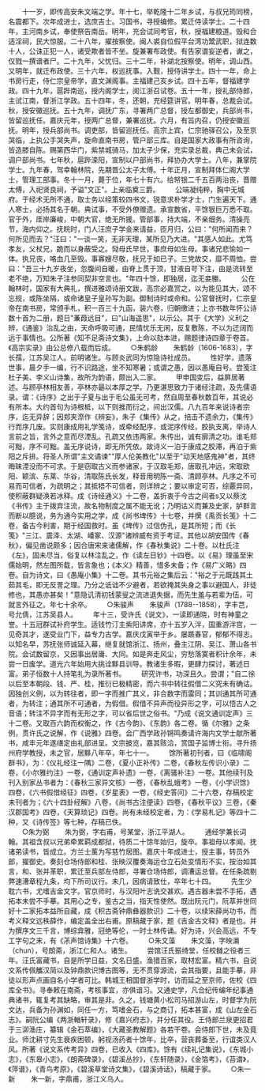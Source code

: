 <!-- { "loadSidebar": true } -->
　　十一岁，即传高安朱文端之学。年十七，举乾隆十二年乡试，与叔兄筠同榜，名震都下。次年成进士，选庶吉士。习国书，寻授编修。累迁侍读学士。二十四年，主河南乡试，奉使祭告南岳。明年，充会试同考官，秋，授福建粮道。毁和合适淫祠，民大惊服。二十八年，擢按察使。闽人裘自位假平台湾功鬵武职，狱连数十人，公诛正犯一人，诸受欺者皆不坐。旋兼署布政使。有告家谱妄逆者，谳之，仅戮一撰谱者尸。二十九年，父忧归。三十二年，补湖北按察使。明年，调山西。又明年，就迁布政使。三十六年，权巡抚事。入觐，授侍讲学士。四十一年，命上书房行走，侍仁宗皇帝学，直文渊阁事。主福建己亥乡试。四十五年，督福建学政。四十九年，扈跸南巡，授内阁学士，阅江浙召试卷。五十一年，授礼部侍郎，主试江南，督浙江学政。五十四年，冬，还朝，充经筵讲官。明年春，总裁会试。秋，授安徽巡抚。五十九年，调抚广东，寻署两广总督，授左都御史，兵部尚书，皆留巡抚任。嘉庆元年，授两广总督，兼署巡抚。六月，有旨内召，仍授安徽巡抚。明年，授兵部尚书。调吏部，皆留巡抚任。高宗上宾，仁宗驰驿召公，及至京哭临，上执公手哭失声，旋命直南书房，管户部三库。自是国家大政事有所咨询，皆造膝自陈。赐第西华门，紫禁城骑马，加太子少保，充实录总裁，典己未会试，调户部尚书。七年秋，扈跸滦阳，宣制以户部尚书，拜协办大学士。八年，兼掌院学士。九年春，驾幸翰林院，先期晋公太子太傅。十年正月，宣制拜体仁阁大学士，管理工部事。冬十一月，薨于位，年七十有六。给帑银二千五百两治丧，晋赠太傅，入祀贤良祠，予谥"文正"。上亲临奠三爵。
　　公端凝纯粹，胸中无城府。于经术无所不通，取士务以经策较四书文，锐意求朴学才士，门生遍天下。通人寒士，必扬其名于朝。典试事，不受外僚赠遗。承宣数省，平馀银巨万悉不取。官于外，厓岸廉峻，中朝大官，绝无所援。管部事，持大端，不亲细务。清操亮节，海内仰之。抚皖时，门人汪庶子学金来请益，匝月归，公曰："何所闻而来？何所见而去？"汪曰："一谈一笑，无非天理，某所见乃大进。"其感人如此。尤笃孝友，父杖兄，跪而以身蔽受之。恸母氏早世，事庶母如生母。事诸兄悲愉如一体。执兄丧，咯血几至毁。事寡嫂尽敬，抚兄于如已子。三党故交，靡不周恤。尝曰："吾三十九岁夜坐，忽腹间自暖，由脊上贯于顶，甘液自咢下注，由是流转至老不绝，万知朱子注参同契非空言也。"年四十馀，即独居，迄无妾媵。
　　公在翰林时，国家有大典礼，撰进雅颂诗册文跋，高宗必嘉赏之，以为能见其大，颂不忘规，或陈坐隔，或命诸皇子皇孙写为副。御制诗时或命和。公官督抚时，仁宗皇帝在南书房，常颁手札，积一百三十九函，装六卷，归朝缴进；上亦书数年怀公诗数十首为二册，题日"蒹葭远目"，曰"山海遥思"，以示公。其于《大学》义利之辨，《通鉴》治乱之由，天命呼吸可通，民情忧乐无闲，反复敷陈，不以为迂阔而远于事情也。公所著《知不足斋诗文集》，上命以劾本进，赐题律诗四章于卷首。《高宗实录》由公总修八载而后成。
　　○朱鹤龄
　　朱鹤龄（1606-1683），字长孺，江苏吴江人。前明诸生。与顾炎武同为惊隐诗社成员。
　　性好学，遗落世事，晨夕手一编，行不识路途，坐不知寒暑；或谓之愚，因以愚庵自号。尝笺注杜子美、李义山诗集，故所为韵语，颇出入二家。
　　甲申国变后，益屏居著述。与顾亭林相友善，亭林亦朂以本厚之学。乃更湛思致力于诸经注疏，及先儒语录。谓：《诗序》之出于子夏与出于毛公虽无可考，然自周至春秋数百年，其说必有所本。大约首句为诗根柢，以下则推而衍之，间出汉儒。八九百年来说诗者宗序，迄无异辞；因郑夹漈作《辨妄》，朱子《集传》从之，掊击不遗余力，《集传》行而序几废。实则康成用礼学笺诗，或牵经配序，或泥序传经，胶执支离，举诗人言前之旨，言外之意而尽湮乱。孔疏又依违两家。朱传出，诚有廓清之功。谁毛郑可黜，序不可黜。盖无序说诗，即无所凭依。故诗义一泊于康成之胶滞，再泊于紫阳之斥排。将圣人所谓"主文谲谏""厚人伦美教化"以至于"动天地感鬼神"者，其终晦昧湮没而不可求。于是窃取古义而参诸家，于汉取毛郑，唐取孔冲远，宋取欧阳、颖滨、东莱、华谷，清取陈氏长发，释音用明陈一斋、清顾亭林。凡序之不可易而可信者，为疏明之；其抵牾不可信者，则详辨之；要以审定可否，综覈异同，使积蔽群疑涣若冰释。成《诗经通义》十二卷，盖折衷于今古之间者s又以蔡沈《书传》主于拨弃注流，故名物制度之属不能无讹；乃明诂义而兼及史家，胪群言而断以臆说，务为通今实用之学，成《尚书埤传》十七卷，并撰《禹贡长笺》十二卷，备古今利害，期于经国救时。虽《埤传》过信伪孔，是其所短；而《长笺》"三江、震泽、太湖、嶓冢、汉源"诸辨威有资于考证。其他以胡安国传《春秋》，偏见凿说颇多；因合唐宋来诸儒解，作《春秋集说》二十卷。以杜氏注《左》，固未尽当，俗复以林注乱之，作《读左日钞》十四卷。以《易》理虽至宋儒始明，然左图所载，皆言象也；《本义》精善，惜多未备；作《易广义略》四卷。自为诗文，曰《愚庵小集》十二卷。其书元裕之集后云："裕之于元既践其土茹其毛，即无反詈之理。乃分之诋诎不少避者，若欲掩其失身之事以避国人，非徒修也，其愚亦甚矣！"意隐讥清初钱蒙叟之流进退失据，而先生羞与若辈为伍，可就言外征之。年七十余卒。
　　○朱骏声
　　朱骏声（1788--1858），字丰芑，号允倩，江苏吴县人。
　　年十三，受许氏《说文》，一读即通晓，时有神童之誉。十五冠群试补府学生。适钱竹汀主紫阳讲席，亦十五岁入泮，国重游泮宫，一见奇其才，遂受业门下，益专力古学。嘉庆戊寅举于乡。屡踬春官，郁郁不得志。以知名早，苏抚张师诚延入幕，继复就馆浙江、扬州，叠主江阴、吴江、萧山各书院。会试数留京，又因事出居庸、大同。如是奔走风尘，穷愁落寞者积计余年，未尝一日废学。道光六年始用大挑诠黟县训导。教诸生多暇，更肆力探讨，著述日富。弟子恒数十人持笔礼为录所著书。
　　研究许书，功深且久。尝谓；"自二徐以后至本朝段、钱、严、桂，推衍已极精密，而六书中转往假借二义究未有确诂。因独创义例，以为转往者，即一字而推广其义，非合数字而雷同；其训通其所可通者，为转注；通其所不可通者，为假借。假借不异声而役异形之字，可以悟古人之音语；转注不异字而有无形之字，可以省后世之俗书。"乃成《说文通训定声》三十二卷。又取百六韵而权衡之，作《古今韵》、《东韵》各二卷。循《尔雅》之条例，贯许氏之说解，作《说雅》四卷。会广西学政孙锵鸣奏请许海内文学士献所著书，咸丰元年遂缮定由礼部进呈。文宗披览，嘉其赅洽，赏国子监博士衔。寻升扬州府学教授，未之官，居黟八年卒，年七十一。
　　馀所著初刊者，曰《临啸阁群书》，为：《仪礼经注一隅》二卷，《夏小正补传》二卷，《春秋左传识小录》二卷，《小尔雅约注》一卷，《通训定声补遗》一卷，《离骚补注》一卷。其他续刊及刊入别家丛书者为：《春秋三家异文核》一卷，《春秋乱蛾考》一卷，《小学识馀》四卷，《六书假借经征》四卷，《岁星表》一卷，《经史答问》二十六卷，存稿校定未刊者为；《六十四卦经解》八卷，《尚书古注便读》四卷，《春秋平议》三卷，《秦汉郡国考》四卷，《天算琐记》四卷。尚有未经校定者，为：《学易札记》等四十二种，又《诗传签》等七种，存稿已佚。  
　　○朱为弼
　　朱为弼，字右甫，号某堂，浙江平湖人。
　　通经学兼长词翰。其祖含叔以兄弟牵累羁成都狱，待质二十馀年始归，旋卒。事祖母以孝闻。抚诸弟读书，皆成立。方兰士薰为写慈竹居图。嘉庆十年成进士，授主事，转员外郎，擢御史。奏刻仓场侍郎和桂、张映汉覆奏海运仓立石处变情形不实，按治如其言，和、张并革职，累迁至兵部左侍郎，寻署仓场侍郎，调漕运总督。在任条疏剔弊速漕章程九条，均下所司议行。未几，因病请致仕，卒年七十四。
　　先生少耽六书，尤嗜吉金文字。官京师时，与汉阳叶志诜交甚欢。遇古器未尝不手拓，遇拓本未尝不手摹。其用心之专，鉴古之当，指天性使然。既出阮元门，阮萃并世同好十二家拓本益所自藏，成《积古斋钟鼎彝器款识》二十卷，以续宋薛尚功书，而考义释文远秩薛作，编定盖全出右甫。原稿藏于家，题《吉金古文释》者是也。并为撰序文三千言，博综弇雅，冠绝等伦，一时士林传诵。好为诗，兴会高远，不专工字句之末，有《茮声馆诗集》十六卷。
　　○朱文藻
　　朱文藻，字映漘（chun），号朗斋，浙江仁和人。诸生。
　　尝馆汪氏振绮堂，任校雠之役者三年。汪氏富藏书，自是所学日益，文名日盛。渔猎百家，取材宏富。精六书，自说文系传佩觿汉简以及钟鼎款识博古图等，无不贯穿源流，会其指要，且能手摹，非徒以形声点画自名小学者可比。韩城王相国督浙学时，访而延之至京师，佐校《四库全书》。寻奉敕在南斋，考核事宜，亦俱谙习。又通史学，凡合纪传编年纪事通典诸书，辄复考其缺略，审其是非。久之，钱塘黄小松司马招游山左，时督学为阮文达，兵备为孙渊如，同任一方，笃嗜金石，与之商订，拓本甚富，成《山左金石志》。嗣阮公编《两浙輶轩录》，修《嘉兴府志》，并分任其役。王侍郎兰泉更招君于三泖渔庄，纂辑《金石萃编》，《大藏圣教解题》各若干卷。会侍郎下世，未及竟业。师沈耕寸先生衰疾困顿，躬视汤药者十馀年，比卒，营丧葬备至，行谊类汉人风。所著《说文系传考异》四卷，已收入《四库》。馀有《续礼记集说》，《东城小志》，《东皋小志》，《朗斋碑录》，《碧溪丛抄》，《东轩随录》，《金箔考》，《苔谱》，《萍谱》，《青鸟考原》，《碧溪草堂诗文集》，《碧溪诗话》，稿藏于家。
　　○朱一新
　　朱一新，字鼎甫，浙江义乌人。
